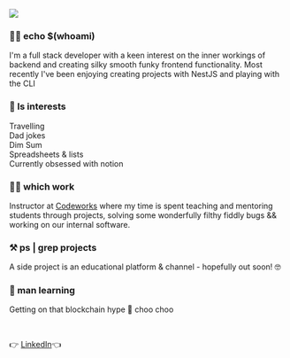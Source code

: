 <p>
  <img src="https://s8.gifyu.com/images/HI-IM-MAYLYNN-2.gif"/>
</p>

### 🙋‍♀️ echo $(whoami)
I'm a full stack developer with a keen interest on the inner workings of backend and creating silky smooth funky frontend functionality. Most recently I've been enjoying creating projects with NestJS and playing with the CLI 

### 🤟 ls interests 
Travelling <br>
Dad jokes <br>
Dim Sum <br>
Spreadsheets & lists <br>
Currently obsessed with notion 

### 👩‍💻 which work
Instructor at [Codeworks](https://codeworks.me/) where my time is spent teaching and mentoring students through projects, solving some wonderfully filthy fiddly bugs && working on our internal software. 

### ⚒️ ps | grep projects
A side project is an educational platform & channel - hopefully out soon! 🤓

### 🌱 man learning
Getting on that blockchain hype 🚋 choo choo

<br>

👉 [LinkedIn](https://www.linkedin.com/in/maylynn-ng/)👈 
